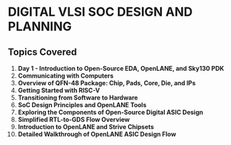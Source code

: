 # DIGITAL VLSI SOC DESIGN AND PLANNING

## Topics Covered
1. **Day 1 - Introduction to Open-Source EDA, OpenLANE, and Sky130 PDK**
2. **Communicating with Computers**
3. **Overview of QFN-48 Package: Chip, Pads, Core, Die, and IPs**
4. **Getting Started with RISC-V**
5. **Transitioning from Software to Hardware**
6. **SoC Design Principles and OpenLANE Tools**
7. **Exploring the Components of Open-Source Digital ASIC Design**
8. **Simplified RTL-to-GDS Flow Overview**
9. **Introduction to OpenLANE and Strive Chipsets**
10. **Detailed Walkthrough of OpenLANE ASIC Design Flow**


